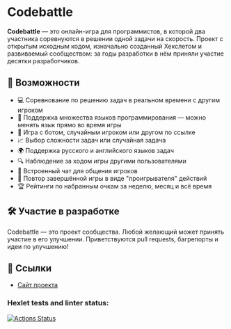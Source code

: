 # Codebattle

**Codebattle** — это онлайн-игра для программистов, в которой два участника соревнуются в решении одной задачи на скорость. Проект с открытым исходным кодом, изначально созданный Хекслетом и развиваемый сообществом: за годы разработки в нём приняли участие десятки разработчиков.

## 🚀 Возможности

- 💻 Соревнование по решению задач в реальном времени с другим игроком
- 🧠 Поддержка множества языков программирования — можно менять язык прямо во время игры
- 🤖 Игра с ботом, случайным игроком или другом по ссылке
- 📈 Выбор сложности задач или случайная задача
- 🌍 Поддержка русского и английского языков задач
- 🔍 Наблюдение за ходом игры другими пользователями
- 💬 Встроенный чат для общения игроков
- 🎥 Повтор завершённой игры в виде "проигрывателя" действий
- 🏆 Рейтинги по набранным очкам за неделю, месяц и всё время

## 🛠 Участие в разработке

Codebattle — это проект сообщества. Любой желающий может принять участие в его улучшении. Приветствуются pull requests, багрепорты и идеи по улучшению!

## 📎 Ссылки

- [Сайт проекта](https://codebattle.hexlet.io)


### Hexlet tests and linter status:
[![Actions Status](https://github.com/OsuQA/qa-engineer-project-85/actions/workflows/hexlet-check.yml/badge.svg)](https://github.com/OsuQA/qa-engineer-project-85/actions)
